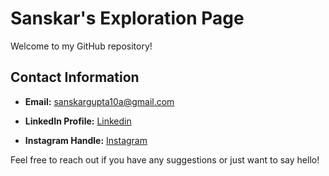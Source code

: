 # Sanskar's Exploration Page

Welcome to my GitHub repository! 

## Contact Information

- **Email:** [sanskargupta10a@gmail.com](mailto:sanskargupta10a@gmail.com)
  
- **LinkedIn Profile:** [Linkedin](https://www.linkedin.com/in/sanskar-gupta-6a980221a)
  
- **Instagram Handle:** [Instagram](https://www.instagram.com/ayush_gupta_2308?igsh=MW41M2Jxa3h0bWpqMA==)

Feel free to reach out if you have any suggestions or just want to say hello!



   

